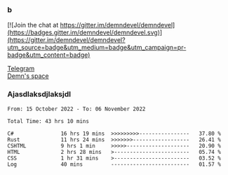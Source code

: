 ### b

[![Join the chat at https://gitter.im/demndevel/demndevel](https://badges.gitter.im/demndevel/demndevel.svg)](https://gitter.im/demndevel/demndevel?utm_source=badge&utm_medium=badge&utm_campaign=pr-badge&utm_content=badge)

[Telegram](https://t.me/demnometa) <br>
[Demn's space](http://demns.space)

### Ajasdlaksdjlaksjdl

<!--START_SECTION:waka-->

```text
From: 15 October 2022 - To: 06 November 2022

Total Time: 43 hrs 10 mins

C#               16 hrs 19 mins  >>>>>>>>>----------------   37.80 %
Rust             11 hrs 24 mins  >>>>>>>------------------   26.41 %
CSHTML           9 hrs 1 min     >>>>>--------------------   20.90 %
HTML             2 hrs 28 mins   >------------------------   05.74 %
CSS              1 hr 31 mins    >------------------------   03.52 %
Log              40 mins         -------------------------   01.57 %
```

<!--END_SECTION:waka-->
